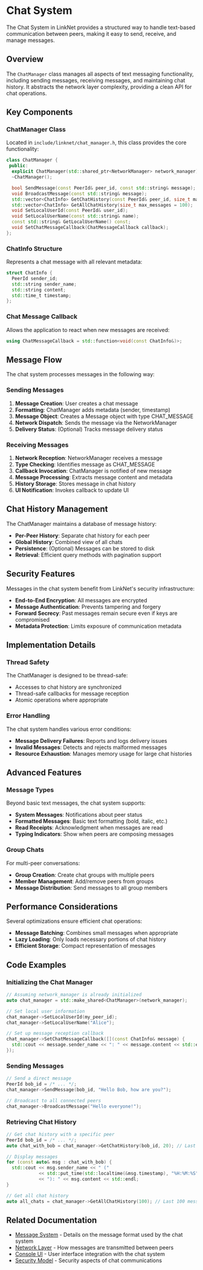 # Chat System

The Chat System in LinkNet provides a structured way to handle text-based communication between peers, making it easy to send, receive, and manage messages.

## Overview

The `ChatManager` class manages all aspects of text messaging functionality, including sending messages, receiving messages, and maintaining chat history. It abstracts the network layer complexity, providing a clean API for chat operations.

## Key Components

### ChatManager Class

Located in `include/linknet/chat_manager.h`, this class provides the core functionality:

```cpp
class ChatManager {
 public:
  explicit ChatManager(std::shared_ptr<NetworkManager> network_manager);
  ~ChatManager();

  bool SendMessage(const PeerId& peer_id, const std::string& message);
  void BroadcastMessage(const std::string& message);
  std::vector<ChatInfo> GetChatHistory(const PeerId& peer_id, size_t max_messages = 50);
  std::vector<ChatInfo> GetAllChatHistory(size_t max_messages = 100);
  void SetLocalUserId(const PeerId& user_id);
  void SetLocalUserName(const std::string& name);
  const std::string& GetLocalUserName() const;
  void SetChatMessageCallback(ChatMessageCallback callback);
};
```

### ChatInfo Structure

Represents a chat message with all relevant metadata:

```cpp
struct ChatInfo {
  PeerId sender_id;
  std::string sender_name;
  std::string content;
  std::time_t timestamp;
};
```

### Chat Message Callback

Allows the application to react when new messages are received:

```cpp
using ChatMessageCallback = std::function<void(const ChatInfo&)>;
```

## Message Flow

The chat system processes messages in the following way:

### Sending Messages

1. **Message Creation**: User creates a chat message
2. **Formatting**: ChatManager adds metadata (sender, timestamp)
3. **Message Object**: Creates a Message object with type CHAT_MESSAGE
4. **Network Dispatch**: Sends the message via the NetworkManager
5. **Delivery Status**: (Optional) Tracks message delivery status

### Receiving Messages

1. **Network Reception**: NetworkManager receives a message
2. **Type Checking**: Identifies message as CHAT_MESSAGE
3. **Callback Invocation**: ChatManager is notified of new message
4. **Message Processing**: Extracts message content and metadata
5. **History Storage**: Stores message in chat history
6. **UI Notification**: Invokes callback to update UI

## Chat History Management

The ChatManager maintains a database of message history:

- **Per-Peer History**: Separate chat history for each peer
- **Global History**: Combined view of all chats
- **Persistence**: (Optional) Messages can be stored to disk
- **Retrieval**: Efficient query methods with pagination support

## Security Features

Messages in the chat system benefit from LinkNet's security infrastructure:

- **End-to-End Encryption**: All messages are encrypted
- **Message Authentication**: Prevents tampering and forgery
- **Forward Secrecy**: Past messages remain secure even if keys are compromised
- **Metadata Protection**: Limits exposure of communication metadata

## Implementation Details

### Thread Safety

The ChatManager is designed to be thread-safe:

- Accesses to chat history are synchronized
- Thread-safe callbacks for message reception
- Atomic operations where appropriate

### Error Handling

The chat system handles various error conditions:

- **Message Delivery Failures**: Reports and logs delivery issues
- **Invalid Messages**: Detects and rejects malformed messages
- **Resource Exhaustion**: Manages memory usage for large chat histories

## Advanced Features

### Message Types

Beyond basic text messages, the chat system supports:

- **System Messages**: Notifications about peer status
- **Formatted Messages**: Basic text formatting (bold, italic, etc.)
- **Read Receipts**: Acknowledgment when messages are read
- **Typing Indicators**: Show when peers are composing messages

### Group Chats

For multi-peer conversations:

- **Group Creation**: Create chat groups with multiple peers
- **Member Management**: Add/remove peers from groups
- **Message Distribution**: Send messages to all group members

## Performance Considerations

Several optimizations ensure efficient chat operations:

- **Message Batching**: Combines small messages when appropriate
- **Lazy Loading**: Only loads necessary portions of chat history
- **Efficient Storage**: Compact representation of messages

## Code Examples

### Initializing the Chat Manager

```cpp
// Assuming network_manager is already initialized
auto chat_manager = std::make_shared<ChatManager>(network_manager);

// Set local user information
chat_manager->SetLocalUserId(my_peer_id);
chat_manager->SetLocalUserName("Alice");

// Set up message reception callback
chat_manager->SetChatMessageCallback([](const ChatInfo& message) {
  std::cout << message.sender_name << ": " << message.content << std::endl;
});
```

### Sending Messages

```cpp
// Send a direct message
PeerId bob_id = /* ... */;
chat_manager->SendMessage(bob_id, "Hello Bob, how are you?");

// Broadcast to all connected peers
chat_manager->BroadcastMessage("Hello everyone!");
```

### Retrieving Chat History

```cpp
// Get chat history with a specific peer
PeerId bob_id = /* ... */;
auto chat_with_bob = chat_manager->GetChatHistory(bob_id, 20); // Last 20 messages

// Display messages
for (const auto& msg : chat_with_bob) {
  std::cout << msg.sender_name << " (" 
            << std::put_time(std::localtime(&msg.timestamp), "%H:%M:%S") 
            << "): " << msg.content << std::endl;
}

// Get all chat history
auto all_chats = chat_manager->GetAllChatHistory(100); // Last 100 messages from all chats
```

## Related Documentation

- [Message System](messaging.md) - Details on the message format used by the chat system
- [Network Layer](network.md) - How messages are transmitted between peers
- [Console UI](ui.md) - User interface integration with the chat system
- [Security Model](../advanced/security_model.md) - Security aspects of chat communications

